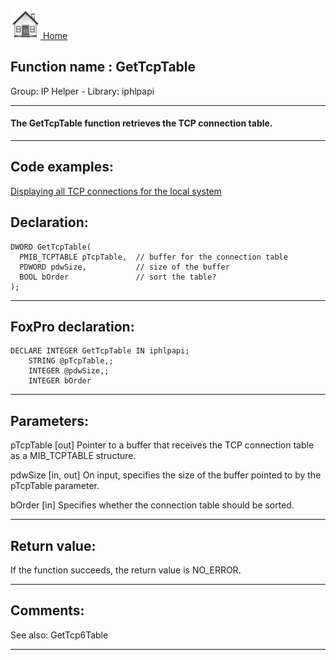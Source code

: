 [<img src="../../images/home.png"> Home ](https://github.com/VFPX/Win32API)  

## Function name : GetTcpTable
Group: IP Helper - Library: iphlpapi    
***  


#### The GetTcpTable function retrieves the TCP connection table.
***  


## Code examples:
[Displaying all TCP connections for the local system](../../samples/sample_222.md)  

## Declaration:
```foxpro  
DWORD GetTcpTable(
  PMIB_TCPTABLE pTcpTable,  // buffer for the connection table
  PDWORD pdwSize,           // size of the buffer
  BOOL bOrder               // sort the table?
);  
```  
***  


## FoxPro declaration:
```foxpro  
DECLARE INTEGER GetTcpTable IN iphlpapi;
	STRING @pTcpTable,;
	INTEGER @pdwSize,;
	INTEGER bOrder  
```  
***  


## Parameters:
pTcpTable 
[out] Pointer to a buffer that receives the TCP connection table as a MIB_TCPTABLE structure. 

pdwSize 
[in, out] On input, specifies the size of the buffer pointed to by the pTcpTable parameter. 

bOrder 
[in] Specifies whether the connection table should be sorted.   
***  


## Return value:
If the function succeeds, the return value is NO_ERROR.  
***  


## Comments:
See also: GetTcp6Table   
  
***  

